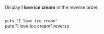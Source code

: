 Display **I love ice cream**
in the reverse order.

<codeblock language="ruby" type="exercise" testMode="fixedInput">
<code>
puts "I love ice cream"
</code>

<solution>
puts "I love ice cream".reverse
</solution>
</codeblock>